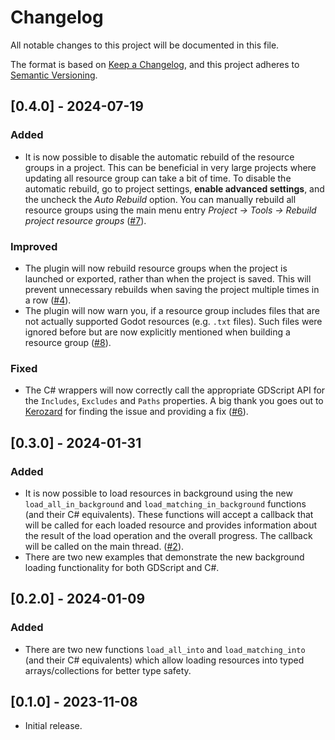 # Changelog
All notable changes to this project will be documented in this file.

The format is based on [Keep a Changelog](https://keepachangelog.com/en/1.0.0/),
and this project adheres to [Semantic Versioning](https://semver.org/spec/v2.0.0.html).

## [0.4.0] - 2024-07-19
### Added
- It is now possible to disable the automatic rebuild of the resource groups in a project. This can be beneficial in very large projects where updating all resource group can take a bit of time. To disable the automatic rebuild, go to project settings, **enable advanced settings**, and the uncheck the _Auto Rebuild_ option. You can manually rebuild all resource groups using the main menu entry _Project -> Tools -> Rebuild project resource groups_ ([#7](https://github.com/derkork/godot-resource-groups/issues/7)).

### Improved
- The plugin will now rebuild resource groups when the project is launched or exported, rather than when the project is saved. This will prevent unnecessary rebuilds when saving the project multiple times in a row ([#4](https://github.com/derkork/godot-resource-groups/issues/4)).
- The plugin will now warn you, if a resource group includes files that are not actually supported Godot resources (e.g. `.txt` files). Such files were ignored before but are now explicitly mentioned when building a resource group ([#8](https://github.com/derkork/godot-resource-groups/issues/8)).

### Fixed
- The C# wrappers will now correctly call the appropriate GDScript API for the `Includes`, `Excludes` and `Paths` properties. A big thank you goes out to [Kerozard](https://github.com/Kerozard) for finding the issue and providing a fix ([#6](https://github.com/derkork/godot-resource-groups/pull/6)).

## [0.3.0] - 2024-01-31
### Added
- It is now possible to load resources in background using the new `load_all_in_background` and `load_matching_in_background` functions (and their C# equivalents). These functions will accept a callback that will be called for each loaded resource and provides information about the result of the load operation and the overall progress. The callback will be called on the main thread. ([#2](https://github.com/derkork/godot-resource-groups/issues/2)).
- There are two new examples that demonstrate the new background loading functionality for both GDScript and C#.

## [0.2.0] - 2024-01-09
### Added
- There are two new functions `load_all_into` and `load_matching_into` (and their C# equivalents) which allow loading resources into typed arrays/collections for better type safety.

## [0.1.0] - 2023-11-08
- Initial release.
